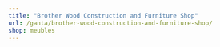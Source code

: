 ```yaml
---
title: "Brother Wood Construction and Furniture Shop"
url: /ganta/brother-wood-construction-and-furniture-shop/
shop: meubles
---
```

